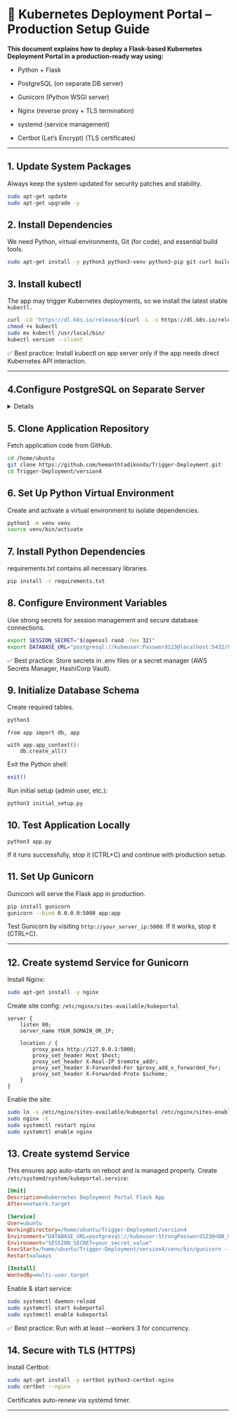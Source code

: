 # 🚀 Kubernetes Deployment Portal – Production Setup Guide

**This document explains how to deploy a Flask-based Kubernetes Deployment Portal in a production-ready way using:**

* Python + Flask

* PostgreSQL (on separate DB server)

* Gunicorn (Python WSGI server)

* Nginx (reverse proxy + TLS termination)

* systemd (service management)

* Certbot (Let’s Encrypt) (TLS certificates)
---
## 1. Update System Packages
Always keep the system updated for security patches and stability.

```bash
sudo apt-get update
sudo apt-get upgrade -y
```

## 2. Install Dependencies
We need Python, virtual environments, Git (for code), and essential build tools.
```bash
sudo apt-get install -y python3 python3-venv python3-pip git curl build-essential
```
## 3. Install kubectl
The app may trigger Kubernetes deployments, so we install the latest stable `kubectl.`
```bash
curl -LO "https://dl.k8s.io/release/$(curl -L -s https://dl.k8s.io/release/stable.txt)/bin/linux/amd64/kubectl"
chmod +x kubectl
sudo mv kubectl /usr/local/bin/
kubectl version --client
```
✅ Best practice: Install kubectl on app server only if the app needs direct Kubernetes API interaction.

---
<!-- ROLLBACK Section -->


<summary><h2>4.Configure PostgreSQL on Separate Server</h2></summary>

<details>
<br/>

On DB server:
```bash
sudo apt install -y postgresql postgresql-contrib
sudo -i -u postgres
psql
```
Create user and database:
```sql
CREATE USER kubeuser WITH PASSWORD 'Password123';
CREATE DATABASE kubeportal OWNER kubeuser;
GRANT ALL PRIVILEGES ON DATABASE kubeportal TO kubeuser;
\q
```
Update configs:
`/etc/postgresql/16/main/postgresql.conf`

```conf
listen_addresses = '*'
```

`/etc/postgresql/16/main/pg_hba.conf`

```conf
hostssl    kubeportal    kubeuser    <App_Server_Private_IP>/32    md5
```
Restart DB:
```bash
sudo systemctl restart postgresql
sudo systemctl enable postgresql
```

### Connect Flask App to PostgreSQL
On app server:
```bash
export DATABASE_URL="postgresql://kubeuser:StrongPassword123@<DB_Server_Private_IP>:5432/kubeportal"
```
---

## Verify Database & User Activity
On DB server:
```bash
sudo -i -u postgres
psql -d kubeportal 
```
Useful queries:
### 1.Check the **users** table — it should contain all registered users:
```sql
SELECT id, username, email, created_at
FROM users
ORDER BY created_at DESC
LIMIT 20;
```

</details>


## 5. Clone Application Repository
Fetch application code from GitHub.
```bash
cd /home/ubuntu
git clone https://github.com/hemanthtadikonda/Trigger-Deployment.git
cd Trigger-Deployment/version4
```
## 6. Set Up Python Virtual Environment
Create and activate a virtual environment to isolate dependencies.
```bash 
python3 -m venv venv
source venv/bin/activate
```
## 7. Install Python Dependencies
requirements.txt contains all necessary libraries.
```bash
pip install -r requirements.txt
```
## 8. Configure Environment Variables
Use strong secrets for session management and secure database connections.
```bash
export SESSION_SECRET="$(openssl rand -hex 32)"
export DATABASE_URL="postgresql://kubeuser:Password123@localhost:5432/kubeportal"
```
✅ Best practice: Store secrets in .env files or a secret manager (AWS Secrets Manager, HashiCorp Vault).

## 9. Initialize Database Schema
Create required tables.
```bash
python3
```
```
from app import db, app

with app.app_context():
    db.create_all()

```
Exit the Python shell:
```bash
exit()
```
Run initial setup (admin user, etc.):
```bash
python3 initial_setup.py
```
## 10. Test Application Locally
```
python3 app.py
```
If it runs successfully, stop it (CTRL+C) and continue with production setup.

## 11. Set Up Gunicorn
Gunicorn will serve the Flask app in production.
```bash
pip install gunicorn
gunicorn --bind 0.0.0.0:5000 app:app
```
Test Gunicorn by visiting `http://your_server_ip:5000`. If it works, stop it (CTRL+C).

---

## 12. Create systemd Service for Gunicorn
Install Nginx:
```bash
sudo apt-get install -y nginx
```
Create site config:
`/etc/nginx/sites-available/kubeportal`
```nginx
server {
    listen 80;
    server_name YOUR_DOMAIN_OR_IP;

    location / {
        proxy_pass http://127.0.0.1:5000;
        proxy_set_header Host $host;
        proxy_set_header X-Real-IP $remote_addr;
        proxy_set_header X-Forwarded-For $proxy_add_x_forwarded_for;
        proxy_set_header X-Forwarded-Proto $scheme;
    }
}
```
Enable the site:
```bash
sudo ln -s /etc/nginx/sites-available/kubeportal /etc/nginx/sites-enabled/
sudo nginx -t
sudo systemctl restart nginx
sudo systemctl enable nginx
```
## 13. Create systemd Service
This ensures app auto-starts on reboot and is managed properly.
Create `/etc/systemd/system/kubeportal.service`:
```ini
[Unit]
Description=Kubernetes Deployment Portal Flask App
After=network.target

[Service]
User=ubuntu
WorkingDirectory=/home/ubuntu/Trigger-Deployment/version4
Environment="DATABASE_URL=postgresql://kubeuser:StrongPassword123@<DB_Server_Private_IP>:5432/kubeportal"
Environment="SESSION_SECRET=your_secret_value"
ExecStart=/home/ubuntu/Trigger-Deployment/version4/venv/bin/gunicorn --workers 3 --bind 0.0.0.0:5000 app:app
Restart=always

[Install]
WantedBy=multi-user.target
```
Enable & start service:
```bash
sudo systemctl daemon-reload
sudo systemctl start kubeportal
sudo systemctl enable kubeportal
```
✅ Best practice: Run with at least --workers 3 for concurrency.

## 14. Secure with TLS (HTTPS)
Install Certbot:
```bash
sudo apt-get install -y certbot python3-certbot-nginx
sudo certbot --nginx
```
Certificates auto-renew via systemd timer.

---

